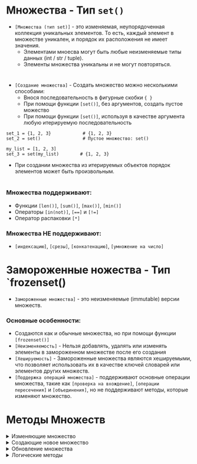 # Множества - Тип `set()`

- `[Множества (тип set)]` -  это изменяемая, неупорядоченная коллекция уникальных элементов. То есть, каждый элемент в множестве уникален, и порядок их расположения не имеет значения.
  - Элементами мноесва могут быть любые неизменяемые типы данных (int / str / tuple).
  - Элементы множества уникальны и не могут повторяться.
  #
- `[Создание множества]` - Создать множество можно несколькими способами:
  - Внося последовательность в фигурные скобки  `{ }`
  - При помощи функции `[set()]`, без аргументов, создать пустое можество
  - При помощи функции `[set()]`, используя в качестве аргумента любую итерируемую последовательность
```
set_1 = {1, 2, 3}            # {1, 2, 3}
set_2 = set()                # Пустое множество: set()

my_list = [1, 2, 3]                  
set_3 = set(my_list)        # {1, 2, 3}
```
- При создании множества из итерируемых объектов порядок элементов может быть произвольным.
#
### Множества поддерживают:
- Функции `[len()]`, `[sum()]`, `[max()]`, `[min()]`
- Операторы `[in(not)]`, `[==]` и `[!=]`
- Оператор распаковки `[*]`

### Множества НЕ поддерживают:
- `[индексацию]`, `[срезы]`, `[конкатенацию]`, `[умножение на число]`
#

# Замороженные ножества - Тип `frozenset()

- `Замороженные множества]` -  это неизменяемые (immutable) версии множеств.

### Основные особенности:
  - Создаются как и обычные множества, но при помощи функции  `[frozenset()]`
  - `[Неизменяемость]` - Нельзя добавлять, удалять или изменять элементы в замороженном множестве после его создания
  - `[Хешируемость]` - Замороженные множества являются хешируемыми, что позволяет использовать их в качестве ключей словарей или элементов других множеств.
  - `[Поддержка операций множества]` - поддерживают основные операции множества, такие как `[проверка на вхождение]`, `[операции пересечения]` и `[объединения]`, но не поддерживают методы, которые изменяют множество.
#
# Методы Множеств
<details>
  <summary>Изменяющие множество</summary>

Данные методы изменяют уже существующее множество, не возвращая новое.
  
  ### 1) `[set.add()]` - используется для добавления элемента в множество. Если элемент уже присутствует, то множество остается неизменным.  
```
# Создаем множество
my_set = {1, 2, 3}

# Добавляем элемент
my_set.add(4)

# Выводим результат
print(my_set)  # {1, 2, 3, 4}

```
#
   ### 2) `[set.remove()]` - используется для удаления указанного элемента из множества. Если элемент не найден, он генерирует исключение KeyError.
```
# Создаем множество
my_set = {1, 2, 3, 4}

# Удаляем элемент
my_set.remove(3)

# Выводим результат
print(my_set)  # {1, 2, 4}
```
#
   ### 3) `[set.discard()]` -  подобен методу remove(), но не генерирует исключение, если указанный элемент не найден. Вместо этого он просто ничего не делает.
```
# Создаем множество
my_set = {1, 2, 3, 4}

# Удаляем элемент
my_set.discard(3)

# Выводим результат
print(my_set)  # {1, 2, 4}

# Попытка удаления отсутствующего элемента
my_set.discard(5)

# Выводим результат снова
print(my_set)  # {1, 2, 4}
```
#
   ### 4) `[set.pop()]` - используется для удаления и возврата произвольного элемента из множества. Так как множества не упорядочены, нельзя точно предсказать, какой элемент будет удален.
```
# Создаем множество
my_set = {1, 2, 3, 4, 5}

# Удаляем и возвращаем произвольный элемент
removed_element = my_set.pop()

# Выводим результат
print(f"Удаленный элемент: {removed_element}")      # Случайный элемент множества
print(f"Оставшиеся элементы: {my_set}")

```
#
  ### 5) `[set.clear()]` - используется для удаления всех элементов из множества, делая его пустым.
```
# Создаем множество
my_set = {1, 2, 3, 4}

# Очищаем множество
my_set.clear()

# Выводим результат
print(my_set)  # set()

```
</details>

<details>
  <summary>Создающие новое множество</summary>

Данные методы собирают новое множество на основе двух и более других методов, исходя из условий метода.
  
   ### 1) `[set.union()]` - (Оператор `[|]`) используется для создания нового множества, содержащего все уникальные элементы из двух или более итерируемых объектов:
```
# Создаем три множества
set1 = {1, 2, 3}
set2 = {3, 4, 5}
list1 = [5, 6, 7]

# Объединяем все три множества
union_set = set1.union(set2, list1)
# С использованием оператора
union_set = set1 | set2 | list1

# Выводим результат
print(union_set)  # {1, 2, 3, 4, 5, 6, 7}
```
Метод union() может принимать любое количество множеств в качестве аргументов и объединять их в новое множество, содержащее уникальные элементы. 
#
   ### 2) `[set.intersection()]` - (Оператор `[&]`) используется для получения пересечения двух или более множеств, возвращая новое множество, содержащее только те элементы, которые присутствуют во всех исходных итерируемых объектах:
```
# Создаем три множества
set1 = {1, 2, 3, 4}
set2 = {3, 4, 5, 6}
list1 = [4, 5, 6, 7]

# Получаем пересечение всех трех итер объектов
intersection_set = set1.intersection(set2, list1)

# Получаем пересечение всех трех множеств с использованием оператора &
intersection_set = set1 & set2 & list1

# Выводим результат
print(intersection_set)  # {4}

```
#
   ### 3) `[set.difference()]` - (Оператор `[-]`) используются для получения разности двух и более множеств или других итерируемых объектов. Разность множеств включает в себя все элементы из первого множества, которые отсутствуют во втором множестве.
```
# Создаем три множества
set1 = {1, 2, 3, 4}
set2 = {3, 4, 5, 6}
list1 = [4, 5, 6, 7]

# Получаем разность с использованием метода difference()
difference_set_method = set1.difference(set2, list1)

# Получаем разность с использованием оператора '-'
difference_set_operator = set1 - set2 - list1

# Выводим результат
print(difference_set_method)  # {1, 2}
print(difference_set_operator)  # {1, 2}

```
#
   ### 4) `[set.symmetric_difference()]` - (Оператор `[^]`) используются для получения симметрической разности двух и более множеств или других итерируемых объектов. Симметрическая разность включает в себя элементы, присутствующие только в одном из множеств, но не в обоих.
```
# Создаем три множества
set1 = {1, 2, 3, 4}
set2 = {3, 4, 5, 6}
list1 = [4, 5, 6, 7]

# Получаем симметрическую разность с использованием метода symmetric_difference()
symmetric_difference_set_method = set1.symmetric_difference(set2, list1)

# Получаем симметрическую разность с использованием оператора ^
symmetric_difference_set_operator = set1 ^ set2 ^ list1

# Выводим результат
print(symmetric_difference_set_method)  # {1, 2, 7}
print(symmetric_difference_set_operator)  # {1, 2, 7}
```
</details>

<details>
  <summary>Обновление множества</summary>

### Данные методы обнавляют уже существующее множество элементами других множеств или итерируемых обЪектов.
### Изменяют исходное множество а не возвращают новое.
### Операторы данных методов работают только с множествами
  
  ### 1) `[set.update()]` - (Оператор `[|=]`) используется для обновления множества, добавляя элементы из другого итерируемого объекта, такого как список или другое множество.
```
# Создаем два итерируемых объекта
set1 = {1, 2, 3}
set2 = {3, 4, 5}
list1 = [6, 7, 8]

# Обновляем set1, добавляя элементы из set2 и list1
set1.update(set2, list1)
# Использование оператора
set1 |= set2 | set(list1)

# Выводим результат
print(set1)  # {1, 2, 3, 4, 5, 6, 7, 8}

```
#
   ### 2) `[set.intersection_update()]` - (Оператор `[&=]`) используется для обновления множества, оставляя в нем только элементы, которые присутствуют во всех указанных множествах или итерируемых объектах.
```
# Создаем два множества и один список
set1 = {1, 2, 3, 4}
set2 = {3, 4, 5, 6}
list1 = [4, 5, 6, 7]

# Обновляем set1, оставляя только элементы, присутствующие в set2 и list1
set1.intersection_update(set2, list1)

# Используем оператор &= для обновления set1
set1 &= set2 & set(list1)

# Выводим результат
print(set1)  # {4, 5}

```
#
   ### 3) `[set.difference_update()]` - (Оператор `[-=]`)  используется для обновления множества, удаляя из него элементы, которые присутствуют в других указанных множествах или итерируемых объектах.
```
# Создаем два множества и один список
set1 = {1, 2, 3, 4}
set2 = {3, 4, 5, 6}
list1 = [4, 5, 6, 7]

# Обновляем set1, удаляя элементы, присутствующие в set2 и list1
set1.difference_update(set2, list1)

# Используем оператор -= для обновления set1
# Oбъединяем множества set2 и list1 с помощью оператора |, чтобы получить все элементы, присутствующие в обоих множествах.
set1 -= set(set2) | set(list1)

# Выводим результат
print(set1)  # {1, 2}

```
#
   ### 4) `[set.symmetric_difference_update()]` - (Оператор `[^=]`) используется для обновления множества, оставляя в нем только элементы, которые присутствуют только в одном из указанных множеств или итерируемых объектов.
```
# Создаем два множества и один список
set1 = {1, 2, 3, 4}
set2 = {3, 4, 5, 6}
list1 = [4, 5, 6, 7]

# Обновляем set1, оставляя только элементы, присутствующие только в одном из set2 и list1
set1.symmetric_difference_update(set2, list1)

# Используем оператор ^= для обновления set1
set1 ^= set(set2) ^ set(list1)

# Выводим результат
print(set1)  # {1, 2, 7}
```
</details>

<details>
  <summary>Логические методы</summary>
  
   - `[set.]` -
```

```
#
   - `[set.]` -
```

```
#
   - `[set.]` -
```

```
</details>
